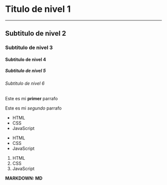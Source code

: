 # Titulo de nivel 1
----------
## Subtitulo de nivel 2
### Subtitulo de nivel 3
#### Subtitulo de nivel 4
##### Subtitulo de nivel 5
###### Subtitulo de nivel 6

Este es mi **primer** parrafo

Este es mi *segundo* parrafo

* HTML
* CSS
* JavaScript

- HTML
- CSS
- JavaScript

1. HTML
2. CSS
3. JavaScript

**MARKDOWN: MD**